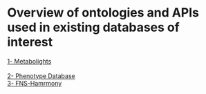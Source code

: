# Overview of ontologies and APIs used in existing databases of interest

[1- Metabolights](https://github.com/elixir-europe/biohackathon-projects-2022/blob/main/1/sources/APIs.md)<br/>  
[2- Phenotype Database](https://github.com/elixir-europe/biohackathon-projects-2022/tree/main/1/sources/dbnp)<br/>
[3- FNS-Hamrmony](https://github.com/elixir-europe/biohackathon-projects-2022/tree/main/1/sources/fns-harmony)<br/> 


